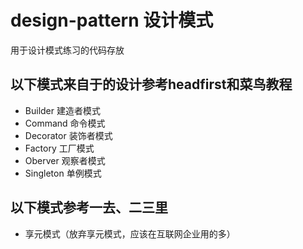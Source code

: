 # design-pattern  设计模式
用于设计模式练习的代码存放
## 以下模式来自于的设计参考headfirst和菜鸟教程
* Builder 建造者模式
* Command 命令模式
* Decorator  装饰者模式
* Factory  工厂模式
* Oberver  观察者模式
* Singleton  单例模式
## 以下模式参考一去、二三里
* 享元模式（放弃享元模式，应该在互联网企业用的多）